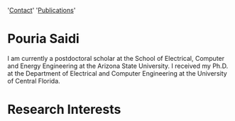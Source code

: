 '[Contact](contact.md)' '[Publications](https://scholar.google.com/scholar?hl=en&as_sdt=0%2C3&q=pouria+saidi&btnG=)'
# Pouria Saidi
I am currently a postdoctoral scholar at the School of Electrical, Computer and Energy Engineering at the Arizona State University. I received my Ph.D. at the Department of Electrical and Computer Engineering at the University of Central Florida.
# Research Interests

